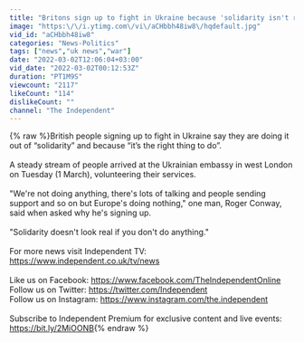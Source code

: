 ```yaml
---
title: "Britons sign up to fight in Ukraine because 'solidarity isn't real if you don't do anything'"
image: "https:\/\/i.ytimg.com\/vi\/aCHbbh48iw8\/hqdefault.jpg"
vid_id: "aCHbbh48iw8"
categories: "News-Politics"
tags: ["news","uk news","war"]
date: "2022-03-02T12:06:04+03:00"
vid_date: "2022-03-02T00:12:53Z"
duration: "PT1M9S"
viewcount: "2117"
likeCount: "114"
dislikeCount: ""
channel: "The Independent"
---
```

{% raw %}British people signing up to fight in Ukraine say they are doing it out of “solidarity” and because “it’s the right thing to do”.<br /><br />A steady stream of people arrived at the Ukrainian embassy in west London on Tuesday (1 March), volunteering their services.<br /><br />&quot;We're not doing anything, there's lots of talking and people sending support and so on but Europe's doing nothing,&quot; one man, Roger Conway, said when asked why he's signing up.<br /><br />&quot;Solidarity doesn't look real if you don't do anything.&quot; <br /><br />For more news visit Independent TV: <a rel="nofollow" target="blank" href="https://www.independent.co.uk/tv/news">https://www.independent.co.uk/tv/news</a><br /><br />Like us on Facebook: <a rel="nofollow" target="blank" href="https://www.facebook.com/TheIndependentOnline">https://www.facebook.com/TheIndependentOnline</a><br />Follow us on Twitter: <a rel="nofollow" target="blank" href="https://twitter.com/Independent">https://twitter.com/Independent</a><br />Follow us on Instagram: <a rel="nofollow" target="blank" href="https://www.instagram.com/the.independent">https://www.instagram.com/the.independent</a><br /><br />Subscribe to Independent Premium for exclusive content and live events: <a rel="nofollow" target="blank" href="https://bit.ly/2MiOONB">https://bit.ly/2MiOONB</a>{% endraw %}
